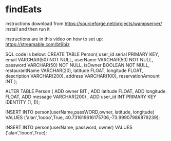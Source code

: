# findEats

instructions
download from https://sourceforge.net/projects/wampserver/
install and then run it

instructions are in this video on how to set up:
https://streamable.com/bt6biz


SQL code is below:
CREATE TABLE Person(
user_id serial PRIMARY KEY,
email VARCHAR(50) NOT NULL,
userName VARCHAR(50) NOT NULL,
password VARCHAR(50) NOT NULL,
isOwner BOOLEAN NOT NULL,
restaurantName VARCHAR(20),
latitude FLOAT,
longitude FLOAT,
description VARCHAR(200),
address VARCHAR(100),
reservationAmount INT
);

ALTER TABLE Person (
ADD owner BIT ,
ADD latitude FLOAT,
ADD longitude FLOAT,
ADD message VARCHAR(200) ,
ADD user_id INT PRIMARY KEY IDENTITY (1, 1));

INSERT INTO person(userName,passWORD,owner, latitude, longitude) VALUES ('alan','loooo',True, 40.731619616175706,-73.99907986879239);

INSERT INTO person(userName, password, owner) VALUES ('alan','loooo',True);

